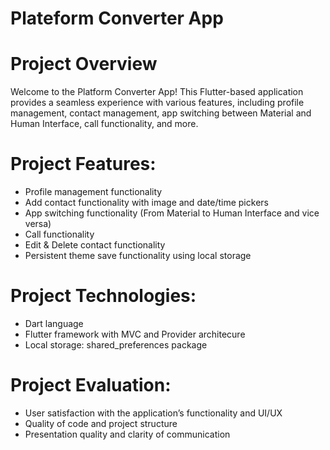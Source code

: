 # Plateform Converter App
# Project Overview
Welcome to the Platform Converter App! This Flutter-based application provides a seamless experience with various features, including profile management, contact management, app switching between Material and Human Interface, call functionality, and more.
# Project Features:
- Profile management functionality
- Add contact functionality with image and date/time pickers
- App switching functionality (From Material to Human Interface and vice versa)
- Call functionality
- Edit & Delete contact functionality
- Persistent theme save functionality using local storage


# Project Technologies:
- Dart language
- Flutter framework with MVC and Provider architecure
- Local storage: shared_preferences package

# Project Evaluation:
- User satisfaction with the application’s functionality and UI/UX
- Quality of code and project structure
- Presentation quality and clarity of communication
